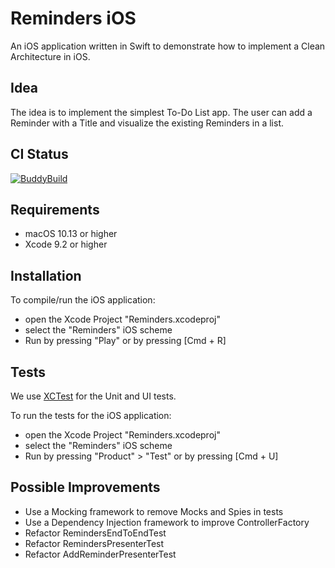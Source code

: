 # Reminders iOS

An iOS application written in Swift to demonstrate how to implement a Clean Architecture in iOS.

## Idea

The idea is to implement the simplest To-Do List app. The user can add a Reminder with a Title and visualize the existing Reminders in a list.

## CI Status

[![BuddyBuild](https://dashboard.buddybuild.com/api/statusImage?appID=5a2ecd23fa115200016a72b8&branch=master&build=latest)](https://dashboard.buddybuild.com/apps/5a2ecd23fa115200016a72b8/build/latest?branch=master)

## Requirements

* macOS 10.13 or higher
* Xcode 9.2 or higher

## Installation

To compile/run the iOS application:
* open the Xcode Project "Reminders.xcodeproj"
* select the "Reminders" iOS scheme
* Run by pressing "Play" or by pressing [Cmd + R]

## Tests

We use [XCTest](https://developer.apple.com/documentation/xctest) for the Unit and UI tests.

To run the tests for the iOS application:
* open the Xcode Project "Reminders.xcodeproj"
* select the "Reminders" iOS scheme
* Run by pressing "Product" > "Test" or by pressing [Cmd + U]

## Possible Improvements

* Use a Mocking framework to remove Mocks and Spies in tests
* Use a Dependency Injection framework to improve ControllerFactory
* Refactor RemindersEndToEndTest
* Refactor RemindersPresenterTest
* Refactor AddReminderPresenterTest
